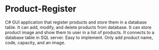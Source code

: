# Product-Register
C# GUI application that register products and store them in a database table.
It can add, modify, and delete products from database.
It can store product image and show them to user in a list of products.
It connects to a database table in SQL server.
Easy to implement. Only add product name, code, capacity, and an image. 
